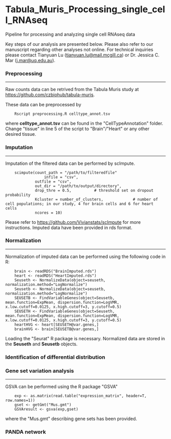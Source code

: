 # Tabula_Muris_Processing_single_cell_RNAseq
Pipeline for processing and analyzing single cell RNAseq data

Key steps of our analysis are presented below. Please also refer to our manuscript regarding other analyses not online. For technical inquiries please contact Tianyuan Lu (tianyuan.lu@mail.mcgill.ca) or Dr. Jessica C. Mar (j.mar@uq.edu.au).

### Preprocessing
---
Raw counts data can be retrived from the Tabula Muris study at https://github.com/czbiohub/tabula-muris.

These data can be preprocessed by

		Rscript preprocessing.R celltype_annot.tsv

where **celltype_annot.tsv** can be found in the "CellTypeAnnotation" folder. Change "tissue" in line 5 of the script to "Brain"/"Heart" or any other desired tissue.

### Imputation
---
Imputation of the filtered data can be performed by scImpute.

		scimpute(count_path = "/path/to/filteredfile" 
         	         infile = "csv",           
         		 outfile = "csv",          
         		 out_dir = "/path/to/output/directory",         
         		 drop_thre = 0.5,          # threshold set on dropout probability
         		 Kcluster = number_of_clusters,             # number of cell populations; in our study, 4 for brain cells and 6 for heart cells
         		 ncores = 10)              

Please refer to https://github.com/Vivianstats/scImpute for more instructions. Imputed data have been provided in rds format.

### Normalization
---
Normalization of imputed data can be performed using the following code in R:

		brain <- readRDS("BrainImputed.rds")
		heart <- readRDS("HeartImputed.rds")
		Seuseth <- NormalizeData(object=seuseth, normalization.method="LogNormalize")
		Seusetb <- NormalizeData(object=seusetb, normalization.method="LogNormalize")
		SEUSETB <- FindVariableGenes(object=Seusetb, mean.function=ExpMean, dispersion.function=LogVMR, x.low.cutoff=0.0125, x.high.cutoff=3, y.cutoff=0.5)
		SEUSETH <- FindVariableGenes(object=Seuseth, mean.function=ExpMean, dispersion.function=LogVMR, x.low.cutoff=0.0125, x.high.cutoff=3, y.cutoff=0.5)
		heartHVG <- heart[SEUSETH@var.genes,]
		brainHVG <- brain[SEUSETB@var.genes,]

Loading the "Seurat" R package is necessary. Normalized data are stored in the **Seuseth** and **Seusetb** objects.

### Identification of differential distribution

### Gene set variation analysis
---
GSVA can be performed using the R package "GSVA"

		exp <- as.matrix(read.table("expression_matrix", header=T, row.names=1))
		gset <- getGmt("Mus.gmt")
		GSVAresult <- gsva(exp,gset)

where the "Mus.gmt" describing gene sets has been provided.

### PANDA network
